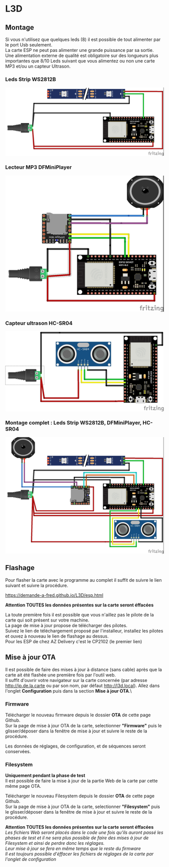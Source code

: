 # L3D


## Montage

Si vous n'utilisez que quelques leds (8) il est possible de tout alimenter par le port Usb seulement.\
La carte ESP ne peut pas alimenter une grande puissance par sa sortie.\
Une alimentation externe de qualité est obligatoire sur des longueurs plus importantes que 8/10 Leds suivant que vous alimentez ou non une carte MP3 et/ou un capteur Ultrason.

### Leds Strip WS2812B
![alt](Img/Leds.jpg)
### Lecteur MP3 DFMiniPlayer
![alt](Img/mp3_bb.jpg)
### Capteur ultrason HC-SR04
![alt](Img/hc-sr04_bb.jpg)
### Montage complet : Leds Strip WS2812B, DFMiniPlayer, HC-SR04
![alt](Img/all_bb.jpg)

## Flashage

Pour flasher la carte avec le programme au complet il suffit de suivre le lien suivant et suivre la procédure. 

https://demande-a-fred.github.io/L3D/esp.html

**Attention TOUTES les données présentes sur la carte seront éffacées**

La toute première fois il est possible que vous n'aillez pas le pilote de la carte qui soit présent sur votre machine.\
La page de mise à jour propose de télécharger des pilotes.\
Suivez le lien de téléchargement proposé par l'installeur, installez les pilotes et ouvez à nouveau le lien de flashage au dessus.\
Pour les ESP de chez AZ Delivery c'est le CP2102 (le premier lien)


## Mise à jour OTA

Il est possible de faire des mises à jour à distance (sans cable) après que la carte ait été flashée une première fois par l'outil web.\
Il suffit d'ouvrir votre navigateur sur la carte concernée (par adresse http://ip.de.la.carte ou par son nom, par défaut http://l3d.local). Allez dans l'onglet **Configuration** puis dans la section **Mise à jour OTA**.\


   
### Firmware

Télécharger le nouveau firmware depuis le dossier **OTA** de cette page Github.\
Sur la page de mise à jour OTA de la carte, selectionner **"Firmware"** puis le glisser/déposer dans la fenêtre de mise à jour et suivre le reste de la procédure.

Les données de réglages, de configuration, et de séquences seront conservées.



### Filesystem
**Uniquement pendant la phase de test**\
Il est possible de faire la mise à jour de la partie Web de la carte par cette même page OTA.

Télécharger le nouveau Filesystem depuis le dossier **OTA** de cette page Github.\
Sur la page de mise à jour OTA de la carte, selectionner **"Filesystem"** puis le glisser/déposer dans la fenêtre de mise à jour et suivre le reste de la procédure.

**Attention TOUTES les données présentes sur la carte seront éffacées**\
*Les fichiers Web seront placés dans le code une fois qu'ils auront passé les phases de test et il ne sera plus possible de faire des mises à jour de Filesystem et ainsi de perdre donc les réglages.\
Leur mise à jour se fera en même temps que le reste du firmware\
Il est toujours possible d'éffacer les fichiers de réglages de la carte par l'onglet de configuration*
